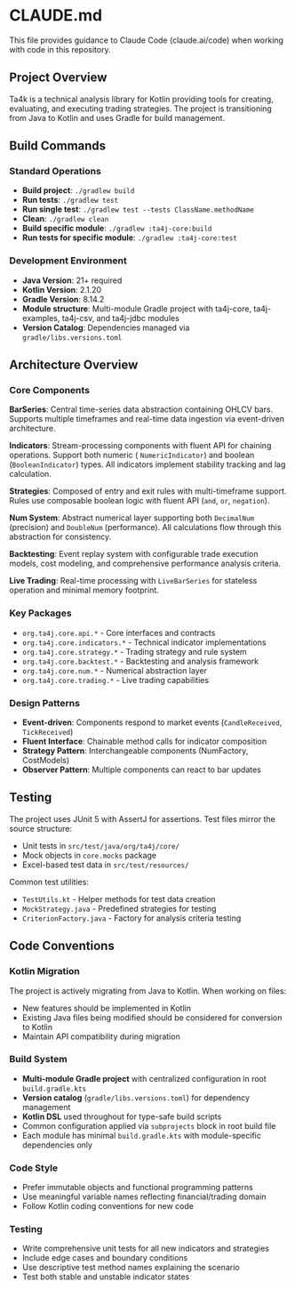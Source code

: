 # CLAUDE.md

This file provides guidance to Claude Code (claude.ai/code) when working with code in this repository.

## Project Overview

Ta4k is a technical analysis library for Kotlin providing tools for creating, evaluating, and executing trading
strategies. The project is transitioning from Java to Kotlin and uses Gradle for build management.

## Build Commands

### Standard Operations

- **Build project**: `./gradlew build`
- **Run tests**: `./gradlew test`
- **Run single test**: `./gradlew test --tests ClassName.methodName`
- **Clean**: `./gradlew clean`
- **Build specific module**: `./gradlew :ta4j-core:build`
- **Run tests for specific module**: `./gradlew :ta4j-core:test`

### Development Environment

- **Java Version**: 21+ required
- **Kotlin Version**: 2.1.20
- **Gradle Version**: 8.14.2
- **Module structure**: Multi-module Gradle project with ta4j-core, ta4j-examples, ta4j-csv, and ta4j-jdbc modules
- **Version Catalog**: Dependencies managed via `gradle/libs.versions.toml`

## Architecture Overview

### Core Components

**BarSeries**: Central time-series data abstraction containing OHLCV bars. Supports multiple timeframes and real-time
data ingestion via event-driven architecture.

**Indicators**: Stream-processing components with fluent API for chaining operations. Support both numeric (
`NumericIndicator`) and boolean (`BooleanIndicator`) types. All indicators implement stability tracking and lag
calculation.

**Strategies**: Composed of entry and exit rules with multi-timeframe support. Rules use composable boolean logic with
fluent API (`and`, `or`, `negation`).

**Num System**: Abstract numerical layer supporting both `DecimalNum` (precision) and `DoubleNum` (performance). All
calculations flow through this abstraction for consistency.

**Backtesting**: Event replay system with configurable trade execution models, cost modeling, and comprehensive
performance analysis criteria.

**Live Trading**: Real-time processing with `LiveBarSeries` for stateless operation and minimal memory footprint.

### Key Packages

- `org.ta4j.core.api.*` - Core interfaces and contracts
- `org.ta4j.core.indicators.*` - Technical indicator implementations
- `org.ta4j.core.strategy.*` - Trading strategy and rule system
- `org.ta4j.core.backtest.*` - Backtesting and analysis framework
- `org.ta4j.core.num.*` - Numerical abstraction layer
- `org.ta4j.core.trading.*` - Live trading capabilities

### Design Patterns

- **Event-driven**: Components respond to market events (`CandleReceived`, `TickReceived`)
- **Fluent Interface**: Chainable method calls for indicator composition
- **Strategy Pattern**: Interchangeable components (NumFactory, CostModels)
- **Observer Pattern**: Multiple components can react to bar updates

## Testing

The project uses JUnit 5 with AssertJ for assertions. Test files mirror the source structure:

- Unit tests in `src/test/java/org/ta4j/core/`
- Mock objects in `core.mocks` package
- Excel-based test data in `src/test/resources/`

Common test utilities:

- `TestUtils.kt` - Helper methods for test data creation
- `MockStrategy.java` - Predefined strategies for testing
- `CriterionFactory.java` - Factory for analysis criteria testing

## Code Conventions

### Kotlin Migration

The project is actively migrating from Java to Kotlin. When working on files:

- New features should be implemented in Kotlin
- Existing Java files being modified should be considered for conversion to Kotlin
- Maintain API compatibility during migration

### Build System

- **Multi-module Gradle project** with centralized configuration in root `build.gradle.kts`
- **Version catalog** (`gradle/libs.versions.toml`) for dependency management
- **Kotlin DSL** used throughout for type-safe build scripts
- Common configuration applied via `subprojects` block in root build file
- Each module has minimal `build.gradle.kts` with module-specific dependencies only

### Code Style

- Prefer immutable objects and functional programming patterns
- Use meaningful variable names reflecting financial/trading domain
- Follow Kotlin coding conventions for new code

### Testing

- Write comprehensive unit tests for all new indicators and strategies
- Include edge cases and boundary conditions
- Use descriptive test method names explaining the scenario
- Test both stable and unstable indicator states

